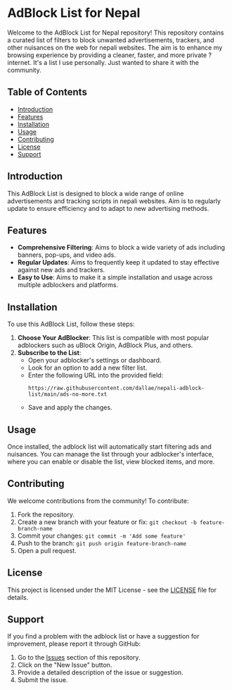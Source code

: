 # AdBlock List for Nepal

Welcome to the AdBlock List for Nepal repository! This repository contains a curated list of filters to block unwanted advertisements, trackers, and other nuisances on the web for nepali websites. The aim is to enhance my browsing experience by providing a cleaner, faster, and more private ? internet. It's a list I use personally. Just wanted to share it with the community. 

## Table of Contents

- [Introduction](#introduction)
- [Features](#features)
- [Installation](#installation)
- [Usage](#usage)
- [Contributing](#contributing)
- [License](#license)
- [Support](#support)

## Introduction

This AdBlock List is designed to block a wide range of online advertisements and tracking scripts in nepali websites. Aim is to regularly update to ensure efficiency and to adapt to new advertising methods.

## Features

- **Comprehensive Filtering**: Aims to block a wide variety of ads including banners, pop-ups, and video ads.
- **Regular Updates**: Aims to frequently keep it updated to stay effective against new ads and trackers.
- **Easy to Use**: Aims to make it a simple installation and usage across multiple adblockers and platforms.

## Installation

To use this AdBlock List, follow these steps:

1. **Choose Your AdBlocker**: This list is compatible with most popular adblockers such as uBlock Origin, AdBlock Plus, and others.
2. **Subscribe to the List**:
    - Open your adblocker's settings or dashboard.
    - Look for an option to add a new filter list.
    - Enter the following URL into the provided field:
      ```
      https://raw.githubusercontent.com/dallae/nepali-adblock-list/main/ads-no-more.txt
      ```
    - Save and apply the changes.

## Usage

Once installed, the adblock list will automatically start filtering ads and nuisances. You can manage the list through your adblocker's interface, where you can enable or disable the list, view blocked items, and more.

## Contributing

We welcome contributions from the community! To contribute:

1. Fork the repository.
2. Create a new branch with your feature or fix: `git checkout -b feature-branch-name`
3. Commit your changes: `git commit -m 'Add some feature'`
4. Push to the branch: `git push origin feature-branch-name`
5. Open a pull request. 



## License

This project is licensed under the MIT License - see the [LICENSE](LICENSE) file for details.

## Support

If you find a problem with the adblock list or have a suggestion for improvement, please report it through GitHub:

1. Go to the [Issues](https://github.com/dallae/nepali-adblock-list/issues) section of this repository.
2. Click on the "New Issue" button.
3. Provide a detailed description of the issue or suggestion.
4. Submit the issue.
